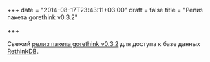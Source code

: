 +++
date = "2014-08-17T23:43:11+03:00"
draft = false
title = "Релиз пакета gorethink v0.3.2"

+++

<p>Свежий <a href="https://github.com/dancannon/gorethink/tree/v0.3.2">релиз пакета gorethink v0.3.2</a>&nbsp;для доступа к базе данных <a href="http://www.rethinkdb.com/">RethinkDB</a>.</p>

